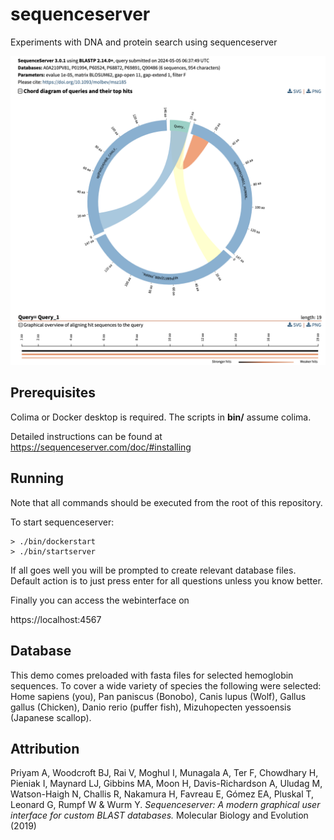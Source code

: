 # sequenceserver
Experiments with DNA and protein search using sequenceserver


![Search example](images/hemosearch.png)


## Prerequisites
Colima or Docker desktop is required. The scripts in **bin/** assume colima.

Detailed instructions can be found at https://sequenceserver.com/doc/#installing


## Running
Note that all commands should be executed from the root of this
repository.

To start sequenceserver:

    > ./bin/dockerstart
    > ./bin/startserver

If all goes well you will be prompted to create relevant database files. Default
action is to just press enter for all questions unless you know better.

Finally you can access the webinterface on

https://localhost:4567

## Database
This demo comes preloaded with fasta files for selected hemoglobin sequences. To
cover a wide variety of species the following were selected:
Home sapiens (you), Pan paniscus (Bonobo), Canis lupus (Wolf), Gallus gallus
(Chicken), Danio rerio (puffer fish), Mizuhopecten yessoensis (Japanese scallop).


## Attribution
Priyam A, Woodcroft BJ, Rai V, Moghul I, Munagala A, Ter F,
Chowdhary H, Pieniak I, Maynard LJ, Gibbins MA, Moon H,
Davis-Richardson A, Uludag M, Watson-Haigh N, Challis R,
Nakamura H, Favreau E, Gómez EA, Pluskal T, Leonard G,
Rumpf W & Wurm Y. _Sequenceserver: A modern graphical user
interface for custom BLAST databases._ Molecular Biology and Evolution (2019)
